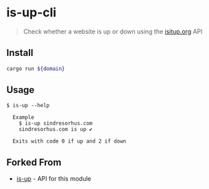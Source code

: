 # is-up-cli

> Check whether a website is up or down using the [isitup.org](https://isitup.org) API

## Install

```sh
cargo run ${domain}
```

## Usage

```
$ is-up --help

  Example
    $ is-up sindresorhus.com
    sindresorhus.com is up ✔

  Exits with code 0 if up and 2 if down
```

## Forked From

- [is-up](https://github.com/sindresorhus/is-up) - API for this module
